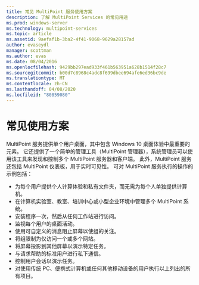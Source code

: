 ```yaml
---
title: 常见 MultiPoint 服务使用方案
description: 了解 MultiPoint Services 的常见用途
ms.prod: windows-server
ms.technology: multipoint-services
ms.topic: article
ms.assetid: 9aefaf1b-3ba2-4f41-9068-9629a28157ad
author: evaseydl
manager: scottman
ms.author: evas
ms.date: 08/04/2016
ms.openlocfilehash: 9429bb297ead933f461b563951a628b1514f28c7
ms.sourcegitcommit: b00d7c8968c4adc8f699dbee694afe6ed36bc9de
ms.translationtype: MT
ms.contentlocale: zh-CN
ms.lasthandoff: 04/08/2020
ms.locfileid: "80859080"
---
```

# <a name="common-usage-scenarios"></a>常见使用方案
MultiPoint 服务提供单个用户桌面，其中包含 Windows 10 桌面体验中最重要的元素。 它还提供了一个简单的管理工具（MultiPoint 管理器），系统管理员可以使用该工具来发现和控制多个 MultiPoint 服务器和客户端。 此外，MultiPoint 服务还包括 MultiPoint 仪表板，用于实时可见性。 可对 MultiPoint 服务执行的操作的示例包括：  
  
- 为每个用户提供个人计算体验和私有文件夹，而无需为每个人单独提供计算机。  
- 在计算机实验室、教室、培训中心或小型企业环境中管理多个 MultiPoint 系统。  
- 安装程序一次，然后从任何工作站进行访问。  
- 监视每个用户的桌面活动。  
- 使用可自定义的消息阻止屏幕以使组的关注。  
- 将组限制为仅访问一个或多个网站。  
- 将屏幕投影到其他屏幕以演示特定任务。  
- 与请求帮助的标准用户进行私下通信。  
- 控制用户会话以演示任务。  
- 对使用传统 PC、便携式计算机或任何其他移动设备的用户执行以上列出的所有项目。 